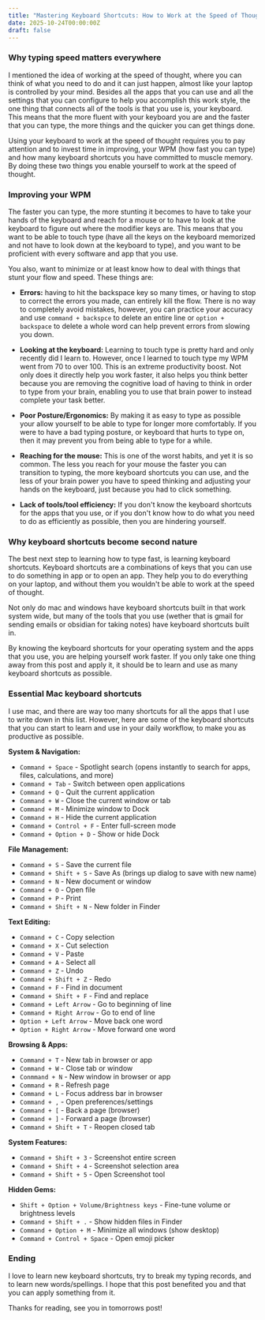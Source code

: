 ```yaml
---
title: "Mastering Keyboard Shortcuts: How to Work at the Speed of Thought"
date: 2025-10-24T00:00:00Z
draft: false
---
```


### Why typing speed matters everywhere

I mentioned the idea of working at the speed of thought, where you can think of what you need to do and it can just happen, almost like your laptop is controlled by your mind. Besides all the apps that you can use and all the settings that you can configure to help you accomplish this work style, the one thing that connects all of the tools is that you use is, your keyboard. This means that the more fluent with your keyboard you are and the faster that you can type, the more things and the quicker you can get things done.

Using your keyboard to work at the speed of thought requires you to pay attention and to invest time in improving, your WPM (how fast you can type) and how many keyboard shortcuts you have committed to muscle memory. By doing these two things you enable yourself to work at the speed of thought.

### Improving your WPM

The faster you can type, the more stunting it becomes to have to take your hands of the keyboard and reach for a mouse or to have to look at the keyboard to figure out where the modifier keys are. This means that you want to be able to touch type (have all the keys on the keyboard memorized and not have to look down at the keyboard to type), and you want to be proficient with every software and app that you use.

You also, want to minimize or at least know how to deal with things that stunt your flow and speed. These things are: 

- **Errors:** having to hit the backspace key so many times, or having to stop to correct the errors you made, can entirely kill the flow. There is no way to completely avoid mistakes, however, you can practice your accuracy and use `command + backspce` to delete an entire line or `option + backspace` to delete a whole word can help prevent errors from slowing you down.

- **Looking at the keyboard:** Learning to touch type is pretty hard and only recently did I learn to. However, once I learned to touch type my WPM went from 70 to over 100. This is an extreme productivity boost. Not only does it directly help you work faster, it also helps you think better because you are removing the cognitive load of having to think in order to type from your brain, enabling you to use that brain power to instead complete your task better. 

- **Poor Posture/Ergonomics:** By making it as easy to type as possible your allow yourself to be able to type for longer more comfortably. If you were to have a bad typing posture, or keyboard that hurts to type on, then it may prevent you from being able to type for a while.

- **Reaching for the mouse:** This is one of the worst habits, and yet it is so common. The less you reach for your mouse the faster you can transition to typing, the more keyboard shortcuts you can use, and the less of your brain power you have to speed thinking and adjusting your hands on the keyboard, just because you had to click something.

- **Lack of tools/tool efficiency:** If you don't know the keyboard shortcuts for the apps that you use, or if you don't know how to do what you need to do as efficiently as possible, then you are hindering yourself.
### Why keyboard shortcuts become second nature

The best next step to learning how to type fast, is learning keyboard shortcuts. Keyboard shortcuts are a combinations of keys that you can use to do something in app or to open an app. They help you to do everything on your laptop, and without them you wouldn't be able to work at the speed of thought.

Not only do mac and windows have keyboard shortcuts built in that work system wide, but many of the tools that you use (wether that is gmail for sending emails or obsidian for taking notes) have keyboard shortcuts built in.

By knowing the keyboard shortcuts for your operating system and the apps that you use, you are helping yourself work faster. If you only take one thing away from this post and apply it, it should be to learn and use as many keyboard shortcuts as possible.
### Essential Mac keyboard shortcuts

I use mac, and there are way too many shortcuts for all the apps that I use to write down in this list. However, here are some of the keyboard shortcuts that you can start to learn and use in your daily workflow, to make you as productive as possible.

**System & Navigation:**
- `Command + Space` - Spotlight search (opens instantly to search for apps, files, calculations, and more)
- `Command + Tab` - Switch between open applications
- `Command + Q` - Quit the current application
- `Command + W` - Close the current window or tab
- `Command + M` - Minimize window to Dock
- `Command + H` - Hide the current application
- `Command + Control + F` - Enter full-screen mode
- `Command + Option + D` - Show or hide Dock

**File Management:**
- `Command + S` - Save the current file
- `Command + Shift + S` - Save As (brings up dialog to save with new name)
- `Command + N` - New document or window
- `Command + O` - Open file
- `Command + P` - Print
- `Command + Shift + N` - New folder in Finder

**Text Editing:**
- `Command + C` - Copy selection
- `Command + X` - Cut selection
- `Command + V` - Paste
- `Command + A` - Select all
- `Command + Z` - Undo
- `Command + Shift + Z` - Redo
- `Command + F` - Find in document
- `Command + Shift + F` - Find and replace
- `Command + Left Arrow` - Go to beginning of line
- `Command + Right Arrow` - Go to end of line
- `Option + Left Arrow` - Move back one word
- `Option + Right Arrow` - Move forward one word

**Browsing & Apps:**
- `Command + T` - New tab in browser or app
- `Command + W` - Close tab or window
- `Conmmand + N` - New window in browser or app
- `Command + R` - Refresh page
- `Command + L` - Focus address bar in browser
- `Command + ,` - Open preferences/settings
- `Command + [` - Back a page (browser)
- `Command + ]` - Forward a page (browser)
- `Command + Shift + T` - Reopen closed tab

**System Features:**
- `Command + Shift + 3` - Screenshot entire screen
- `Command + Shift + 4` - Screenshot selection area
- `Command + Shift + 5` - Open Screenshot tool

**Hidden Gems:**
- `Shift + Option + Volume/Brightness keys` - Fine-tune volume or brightness levels
- `Command + Shift + .` - Show hidden files in Finder
- `Command + Option + M` - Minimize all windows (show desktop)
- `Command + Control + Space` - Open emoji picker

### Ending

I love to learn new keyboard shortcuts, try to break my typing records, and to learn new words/spellings. I hope that this post benefited you and that you can apply something from it.

Thanks for reading, see you in tomorrows post!